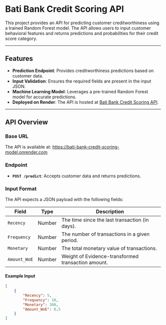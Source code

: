 # Bati Bank Credit Scoring API

This project provides an API for predicting customer creditworthiness using a trained Random Forest model. The API allows users to input customer behavioral features and returns predictions and probabilities for their credit score category.

---

## Features

- **Prediction Endpoint**: Provides creditworthiness predictions based on customer data.
- **Input Validation**: Ensures the required fields are present in the input JSON.
- **Machine Learning Model**: Leverages a pre-trained Random Forest model for accurate predictions.
- **Deployed on Render**: The API is hosted at [Bati Bank Credit Scoring API](https://bati-bank-credit-scoring-model.onrender.com).

---

## API Overview

### Base URL
The API is available at:
https://bati-bank-credit-scoring-model.onrender.com


### Endpoint
- **`POST /predict`**: Accepts customer data and returns predictions.

### Input Format
The API expects a JSON payload with the following fields:

| Field           | Type   | Description                                  |
|------------------|--------|----------------------------------------------|
| `Recency`       | Number | The time since the last transaction (in days). |
| `Frequency`     | Number | The number of transactions in a given period. |
| `Monetary`      | Number | The total monetary value of transactions.     |
| `Amount_WoE`    | Number | Weight of Evidence-transformed transaction amount. |

#### Example Input
```json
[
    {
        "Recency": 5,
        "Frequency": 10,
        "Monetary": 300,
        "Amount_WoE": 0.5
    }
]

